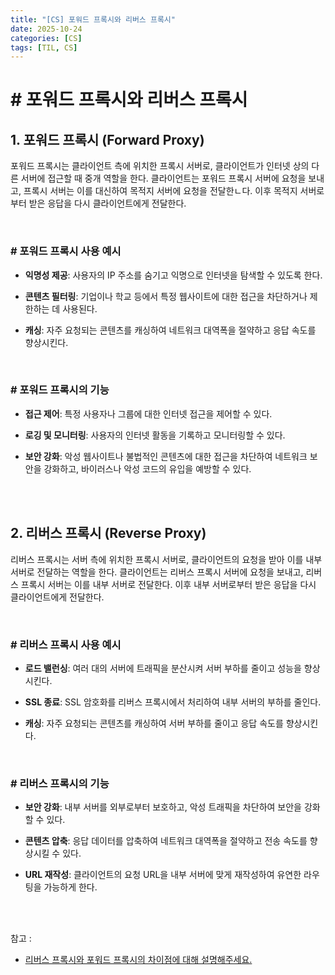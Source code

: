 ```yaml
---
title: "[CS] 포워드 프록시와 리버스 프록시"
date: 2025-10-24
categories: [CS]
tags: [TIL, CS]
---
```


# # 포워드 프록시와 리버스 프록시

## 1. 포워드 프록시 (Forward Proxy)

포워드 프록시는 클라이언트 측에 위치한 프록시 서버로, 클라이언트가 인터넷 상의 다른 서버에 접근할 때 중개 역할을 한다. 클라이언트는 포워드 프록시 서버에 요청을 보내고, 프록시 서버는 이를 대신하여 목적지 서버에 요청을 전달한ㄴ다. 이후 목적지 서버로부터 받은 응답을 다시 클라이언트에게 전달한다.

<br />

### # 포워드 프록시 사용 예시

- **익명성 제공**: 사용자의 IP 주소를 숨기고 익명으로 인터넷을 탐색할 수 있도록 한다.

- **콘텐츠 필터링**: 기업이나 학교 등에서 특정 웹사이트에 대한 접근을 차단하거나 제한하는 데 사용된다.

- **캐싱**: 자주 요청되는 콘텐츠를 캐싱하여 네트워크 대역폭을 절약하고 응답 속도를 향상시킨다.

<br />

### # 포워드 프록시의 기능

- **접근 제어**: 특정 사용자나 그룹에 대한 인터넷 접근을 제어할 수 있다.

- **로깅 및 모니터링**: 사용자의 인터넷 활동을 기록하고 모니터링할 수 있다.

- **보안 강화**: 악성 웹사이트나 불법적인 콘텐츠에 대한 접근을 차단하여 네트워크 보안을 강화하고, 바이러스나 악성 코드의 유입을 예방할 수 있다.

<br /><br />

## 2. 리버스 프록시 (Reverse Proxy)

리버스 프록시는 서버 측에 위치한 프록시 서버로, 클라이언트의 요청을 받아 이를 내부 서버로 전달하는 역할을 한다. 클라이언트는 리버스 프록시 서버에 요청을 보내고, 리버스 프록시 서버는 이를 내부 서버로 전달한다. 이후 내부 서버로부터 받은 응답을 다시 클라이언트에게 전달한다.

<br />

### # 리버스 프록시 사용 예시

- **로드 밸런싱**: 여러 대의 서버에 트래픽을 분산시켜 서버 부하를 줄이고 성능을 향상시킨다.

- **SSL 종료**: SSL 암호화를 리버스 프록시에서 처리하여 내부 서버의 부하를 줄인다.

- **캐싱**: 자주 요청되는 콘텐츠를 캐싱하여 서버 부하를 줄이고 응답 속도를 향상시킨다.

<br />

### # 리버스 프록시의 기능

- **보안 강화**: 내부 서버를 외부로부터 보호하고, 악성 트래픽을 차단하여 보안을 강화할 수 있다.

- **콘텐츠 압축**: 응답 데이터를 압축하여 네트워크 대역폭을 절약하고 전송 속도를 향상시킬 수 있다.

- **URL 재작성**: 클라이언트의 요청 URL을 내부 서버에 맞게 재작성하여 유연한 라우팅을 가능하게 한다.


<br /><br />

참고 : 
- [리버스 프록시와 포워드 프록시의 차이점에 대해 설명해주세요.](https://www.maeil-mail.kr/question/97)
